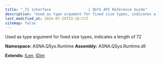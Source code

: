 ```yaml
---
title: "_72 interface                 | QSYS API Reference Guide"
description: "Used as type argument for fixed size types, indicates a length of 72  "
last_modified_at: 2024-07-29T23:16:57Z
sitemap: false
---
```


Used as type argument for fixed size types, indicates a length of 72 

**Namespace:** ASNA.QSys.Runtime
**Assembly:** ASNA.QSys.Runtime.dll

**Extends:** [ILen](/reference/runtime/qsys-runtime/i-len.html), [IDim](/reference/runtime/qsys-runtime/i-dim.html)
<br>
<br>

